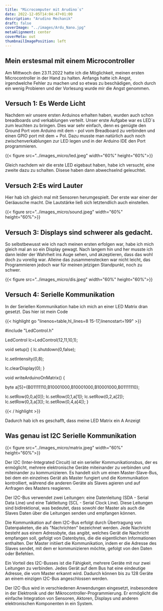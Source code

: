 ```yaml
---
title: "Microcomputer mit Arudino´s"
date: 2022-12-05T14:04:47+01:00
description: "Arudino Mechanik"
draft: false
coverImage: "../images/Ardu_Nano.jpg"
metaAlignment: center
coverMeta: out
thumbnailImagePosition: left
---
```


## Mein erstesmal mit einem Microcontroller
Am Mittwoch den 23.11.2022 hatte ich die Möglichkeit, meinen ersten Microcontroller in der Hand zu halten. Anfangs hatte ich Angst, irgendwelche Fehler zu machen und so etwas zu beschädigen, doch durch ein wenig Probieren und der Vorlesung wurde mir die Angst genommen.


## Versuch 1: Es Werde Licht

Nachdem wir unsere ersten Arduinos erhalten haben, wurden auch schon breadboards und verkablungen verteilt. Unser erste Aufgabe war es LED´s zum leuchten zu bringen. Dies war sehr einfach, denn es genügte den Ground Port vom Arduino mit dem - pol vom Breadboard zu verbinden und einen GPIO port mit dem + Pol. Dazu musste man natürlich auch noch zwischenverkablungen zur LED legen und in der Arduino IDE den Port programmieren.




{{< figure src="../images_micro/led.jpeg"  width="60%" height="60%">}}


Gleich nachdem wir die erste LED eigebaut haben, habe ich versucht, eine zweite dazu zu schalten. Disese haben dann abwechselnd geleuchtet.

## Versuch 2:Es wird Lauter

Hier hab ich gleich mal mit Sensoren herumgespielt. Der erste war einer der Geräausche macht. Die Lautstärke ließ sich letztendlich auch einstellen.


{{< figure src="../images_micro/sound.jpeg"  width="60%" height="60%">}}



## Versuch 3: Displays sind schwerer als gedacht.

So selbstbewusst wie ich nach meinen ersten erfolgen war, habe ich mich gleich mal an so ein Display gewagt. Nach langem hin und her musste ich dann leider der Wahrheit ins Auge sehen, und akzeptieren, dass das wohl doch zu voreilig war. Alleine das zusammenstecken war nicht leicht, das Programmieren jedoch war für meinen jetzigen Standpunkt, noch zu schwer.

{{< figure src="../images_micro/dis.jpeg"  width="60%" height="60%">}}


## Versuch 4: Serielle Kommunikation
In der Seriellen Kommunikation habe ich mich an einer LED Matrix dran gesetzt. Das hier ist mein Code


{{< highlight go "linenos=table,hl_lines=8 15-17,linenostart=199" >}}

#include "LedControl.h"

LedControl lc=LedControl(12,11,10,1);

void setup() {
  lc.shutdown(0,false);

  lc.setIntensity(0,8);

  lc.clearDisplay(0);
}

void writeArduinoOnMatrix() {
 
  byte a[5]={B01111110,B10001000,B10001000,B10001000,B01111110};

  lc.setRow(0,0,a[0]);
  lc.setRow(0,1,a[1]);
  lc.setRow(0,2,a[2]);
  lc.setRow(0,3,a[3]);
  lc.setRow(0,4,a[4]);
}


{{< / highlight >}}

Dadurch hab ich es geschafft, dass meine LED Matrix ein A Anzeigt

## Was genau ist I2C Serielle Kommunikation

{{< figure src="../images_micro/matrix.jpeg"  width="60%" height="60%">}}

Der I2C (Inter-Integrated Circuit) ist ein serieller Kommunikationsbus, der es ermöglicht, mehrere elektronische Geräte miteinander zu verbinden und miteinander zu kommunizieren. Es handelt sich um einen Master-Slave-Bus, bei dem ein einzelnes Gerät als Master fungiert und die Kommunikation kontrolliert, während die anderen Geräte als Slaves agieren und auf Anfragen des Masters reagieren.

Der I2C-Bus verwendet zwei Leitungen: eine Datenleitung (SDA - Serial Data Line) und eine Taktleitung (SCL - Serial Clock Line). Diese Leitungen sind bidirektional, was bedeutet, dass sowohl der Master als auch die Slaves Daten über die Leitungen senden und empfangen können.

Die Kommunikation auf dem I2C-Bus erfolgt durch Übertragung von Datenpaketen, die als "Nachrichten" bezeichnet werden. Jede Nachricht besteht aus einem Adressbyte, das angibt, welches Gerät die Nachricht empfangen soll, gefolgt von Datenbytes, die die eigentlichen Informationen enthalten. Der Master initiiert die Kommunikation, indem er die Adresse des Slaves sendet, mit dem er kommunizieren möchte, gefolgt von den Daten oder Befehlen.

Ein Vorteil des I2C-Busses ist die Fähigkeit, mehrere Geräte mit nur zwei Leitungen zu verbinden. Jedes Gerät auf dem Bus hat eine eindeutige Adresse, die vom Master erkannt wird. Dadurch können bis zu 128 Geräte an einem einzigen I2C-Bus angeschlossen werden.

Der I2C-Bus wird in verschiedenen Anwendungen eingesetzt, insbesondere in der Elektronik und der Mikrocontroller-Programmierung. Er ermöglicht die einfache Integration von Sensoren, Aktoren, Displays und anderen elektronischen Komponenten in ein System.


